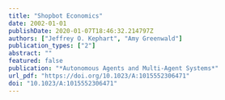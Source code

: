 ```yaml
---
title: "Shopbot Economics"
date: 2002-01-01
publishDate: 2020-01-07T18:46:32.214797Z
authors: ["Jeffrey O. Kephart", "Amy Greenwald"]
publication_types: ["2"]
abstract: ""
featured: false
publication: "*Autonomous Agents and Multi-Agent Systems*"
url_pdf: "https://doi.org/10.1023/A:1015552306471"
doi: "10.1023/A:1015552306471"
---
```


